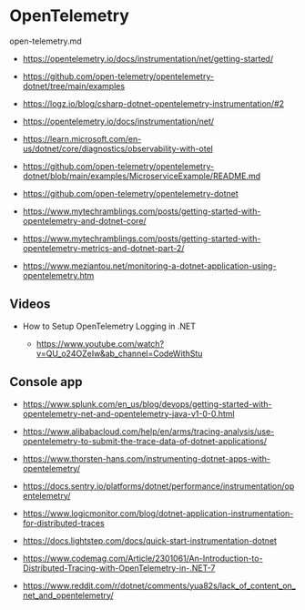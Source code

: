# OpenTelemetry

open-telemetry.md

*   https://opentelemetry.io/docs/instrumentation/net/getting-started/

*   https://github.com/open-telemetry/opentelemetry-dotnet/tree/main/examples

*   https://logz.io/blog/csharp-dotnet-opentelemetry-instrumentation/#2

*   https://opentelemetry.io/docs/instrumentation/net/

*   https://learn.microsoft.com/en-us/dotnet/core/diagnostics/observability-with-otel

*   https://github.com/open-telemetry/opentelemetry-dotnet/blob/main/examples/MicroserviceExample/README.md

*   https://github.com/open-telemetry/opentelemetry-dotnet

*   https://www.mytechramblings.com/posts/getting-started-with-opentelemetry-and-dotnet-core/

*   https://www.mytechramblings.com/posts/getting-started-with-opentelemetry-metrics-and-dotnet-part-2/

*   https://www.meziantou.net/monitoring-a-dotnet-application-using-opentelemetry.htm

## Videos

*   How to Setup OpenTelemetry Logging in .NET

    *   https://www.youtube.com/watch?v=QU_o24OZeIw&ab_channel=CodeWithStu


## Console app

*   https://www.splunk.com/en_us/blog/devops/getting-started-with-opentelemetry-net-and-opentelemetry-java-v1-0-0.html

*   https://www.alibabacloud.com/help/en/arms/tracing-analysis/use-opentelemetry-to-submit-the-trace-data-of-dotnet-applications/

*   https://www.thorsten-hans.com/instrumenting-dotnet-apps-with-opentelemetry/

*   https://docs.sentry.io/platforms/dotnet/performance/instrumentation/opentelemetry/

*   https://www.logicmonitor.com/blog/dotnet-application-instrumentation-for-distributed-traces

*   https://docs.lightstep.com/docs/quick-start-instrumentation-dotnet

*   https://www.codemag.com/Article/2301061/An-Introduction-to-Distributed-Tracing-with-OpenTelemetry-in-.NET-7

*   https://www.reddit.com/r/dotnet/comments/yua82s/lack_of_content_on_net_and_opentelemetry/

    